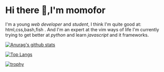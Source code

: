 
# Hi there 👋,I'm momofor

I'm a young *web developer* and *student*,
I think I'm quite good at: html,css,bash,fish .
And I'm an expert at the vim ways of life 
I'm currently trying to get better at *python* and learn *javascript* and it frameworks.

[![Anurag's github stats](https://github-readme-stats.vercel.app/api?username=momofor&theme=nord)](https://github.com/anuraghazra/github-readme-stats)

[![Top Langs](https://github-readme-stats.vercel.app/api/top-langs/?username=momofor)](https://github.com/anuraghazra/github-readme-stats)

[![trophy](https://github-profile-trophy.vercel.app/?username=momofor&theme=nord&margin-w=15)](https://github.com/ryo-ma/github-profile-trophy)

